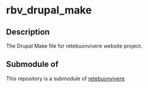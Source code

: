 rbv_drupal_make
===============

Description
-----------
The Drupal Make file for retebuonvivere website project.

Submodule of
------------
This repository is a submodule of [retebuonvivere](https://github.com/fonzy85vr/retebuonvivere).
